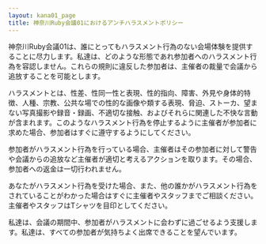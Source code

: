 ```yaml
---
layout: kana01_page
title: 神奈川Ruby会議01におけるアンチハラスメントポリシー
---
```


神奈川Ruby会議01は、誰にとってもハラスメント行為のない会場体験を提供することに尽力します。私達は、どのような形態であれ参加者へのハラスメント行為を容認しません。これらの規則に違反した参加者は、主催者の裁量で会議から追放することを可能とします。

ハラスメントとは、性差、性同一性と表現、性的指向、障害、外見や身体的特徴、人種、宗教、公共な場での性的な画像や類する表現、脅迫、ストーカ、望まない写真撮影や録音・録画、不適切な接触、およびそれらに関連した不快な言動が含まれます。このようなハラスメント行為を停止するように主催者が参加者に求めた場合、参加者はすぐに遵守するようにしてください。

参加者がハラスメント行為を行っている場合、主催者はその参加者に対して警告や会議からの追放など主催者が適切と考えるアクションを取ります。その場合、参加者への返金は一切行われません。

あなたがハラスメント行為を受けた場合、また、他の誰かがハラスメント行為をされていることがわかった場合はすぐに主催者やスタッフまでご相談ください。主催者やスタッフはTシャツを目印としてください。

私達は、会議の期間中、参加者がハラスメントに会わずに過ごせるよう支援します。私達は、すべての参加者が気持ちよく出席できることを望んでいます。
